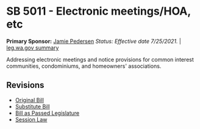 # SB 5011 - Electronic meetings/HOA, etc
**Primary Sponsor:** [Jamie Pedersen](/person/leg/jamie.pedersen.md)
*Status: Effective date 7/25/2021.* | [leg.wa.gov summary](https://app.leg.wa.gov/billsummary?BillNumber=5011&Year=2021)

Addressing electronic meetings and notice provisions for common interest communities, condominiums, and homeowners' associations.

## Revisions
* [Original Bill](1/)
* [Substitute Bill](S/)
* [Bill as Passed Legislature](S.PL/)
* [Session Law](S.SL/)